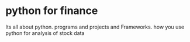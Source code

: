 # python for finance
Its all about python. programs and projects and Frameworks.
how you use python for analysis of stock data
